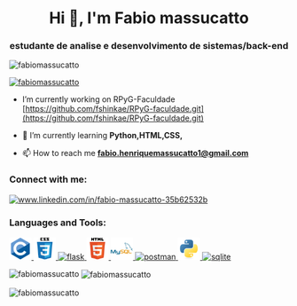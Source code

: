<h1 align="center">Hi 👋, I'm Fabio massucatto</h1>
<h3 align="center">estudante de analise e desenvolvimento de sistemas/back-end</h3>

<p align="left"> <img src="https://komarev.com/ghpvc/?username=fabiomassucatto&label=Profile%20views&color=0e75b6&style=flat" alt="fabiomassucatto" /> </p>

<p align="left"> <a href="https://github.com/ryo-ma/github-profile-trophy"><img src="https://github-profile-trophy.vercel.app/?username=fabiomassucatto" alt="fabiomassucatto" /></a> </p>

- I’m currently working on RPyG-Faculdade [https://github.com/fshinkae/RPyG-faculdade.git](https://github.com/fshinkae/RPyG-faculdade.git)

- 🌱 I’m currently learning **Python,HTML,CSS,**

- 📫 How to reach me **fabio.henriquemassucatto1@gmail.com**

<h3 align="left">Connect with me:</h3>
<p align="left">
<a href="https://linkedin.com/in/www.linkedin.com/in/fabio-massucatto-35b62532b" target="blank"><img align="center" src="https://raw.githubusercontent.com/rahuldkjain/github-profile-readme-generator/master/src/images/icons/Social/linked-in-alt.svg" alt="www.linkedin.com/in/fabio-massucatto-35b62532b" height="30" width="40" /></a>
</p>

<h3 align="left">Languages and Tools:</h3>
<p align="left"> <a href="https://www.cprogramming.com/" target="_blank" rel="noreferrer"> <img src="https://raw.githubusercontent.com/devicons/devicon/master/icons/c/c-original.svg" alt="c" width="40" height="40"/> </a> <a href="https://www.w3schools.com/css/" target="_blank" rel="noreferrer"> <img src="https://raw.githubusercontent.com/devicons/devicon/master/icons/css3/css3-original-wordmark.svg" alt="css3" width="40" height="40"/> </a> <a href="https://flask.palletsprojects.com/" target="_blank" rel="noreferrer"> <img src="https://www.vectorlogo.zone/logos/pocoo_flask/pocoo_flask-icon.svg" alt="flask" width="40" height="40"/> </a> <a href="https://www.w3.org/html/" target="_blank" rel="noreferrer"> <img src="https://raw.githubusercontent.com/devicons/devicon/master/icons/html5/html5-original-wordmark.svg" alt="html5" width="40" height="40"/> </a> <a href="https://www.mysql.com/" target="_blank" rel="noreferrer"> <img src="https://raw.githubusercontent.com/devicons/devicon/master/icons/mysql/mysql-original-wordmark.svg" alt="mysql" width="40" height="40"/> </a> <a href="https://postman.com" target="_blank" rel="noreferrer"> <img src="https://www.vectorlogo.zone/logos/getpostman/getpostman-icon.svg" alt="postman" width="40" height="40"/> </a> <a href="https://www.python.org" target="_blank" rel="noreferrer"> <img src="https://raw.githubusercontent.com/devicons/devicon/master/icons/python/python-original.svg" alt="python" width="40" height="40"/> </a> <a href="https://www.sqlite.org/" target="_blank" rel="noreferrer"> <img src="https://www.vectorlogo.zone/logos/sqlite/sqlite-icon.svg" alt="sqlite" width="40" height="40"/> </a> </p>

<p><img align="left" src="https://github-readme-stats.vercel.app/api/top-langs?username=fabiomassucatto&show_icons=true&locale=en&layout=compact" alt="fabiomassucatto" /></p>

<p>&nbsp;<img align="center" src="https://github-readme-stats.vercel.app/api?username=fabiomassucatto&show_icons=true&locale=en" alt="fabiomassucatto" /></p>

<p><img align="center" src="https://github-readme-streak-stats.herokuapp.com/?user=fabiomassucatto&" alt="fabiomassucatto" /></p>
